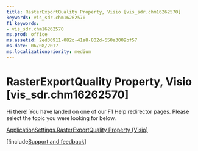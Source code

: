 ```yaml
---
title: RasterExportQuality Property, Visio [vis_sdr.chm16262570]
keywords: vis_sdr.chm16262570
f1_keywords:
- vis_sdr.chm16262570
ms.prod: office
ms.assetid: 2ed36911-082c-41a8-802d-650a3009bf57
ms.date: 06/08/2017
ms.localizationpriority: medium
---
```



# RasterExportQuality Property, Visio [vis_sdr.chm16262570]

Hi there! You have landed on one of our F1 Help redirector pages. Please select the topic you were looking for below.

[ApplicationSettings.RasterExportQuality Property (Visio)](https://msdn.microsoft.com/library/2e1ee47c-97ac-e69e-a3a0-5a4e9a600292.aspx)


[!include[Support and feedback](~/includes/feedback-boilerplate.md)]